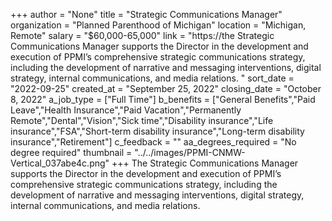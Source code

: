 +++
author = "None"
title = "Strategic Communications Manager"
organization = "Planned Parenthood of Michigan"
location = "Michigan, Remote"
salary = "$60,000-65,000"
link = "https://the Strategic Communications Manager supports the Director in the development and execution of PPMI’s comprehensive strategic communications strategy, including the development of narrative and messaging interventions, digital strategy, internal communications, and media relations. "
sort_date = "2022-09-25"
created_at = "September 25, 2022"
closing_date = "October 8, 2022"
a_job_type = ["Full Time"]
b_benefits = ["General Benefits","Paid Leave","Health Insurance","Paid Vacation","Permanently Remote","Dental","Vision","Sick time","Disability insurance","Life insurance","FSA","Short-term disability insurance","Long-term disability insurance","Retirement"]
c_feedback = ""
aa_degrees_required = "No degree required"
thumbnail = "../../images/PPMI-CNMW-Vertical_037abe4c.png"
+++
The Strategic Communications Manager supports the Director in the development and execution of PPMI’s comprehensive strategic communications strategy, including the development of narrative and messaging interventions, digital strategy, internal communications, and media relations. 
